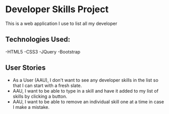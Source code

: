 # Developer Skills Project

This is a web application I use to list all my developer 

## Technologies Used:
-HTML5
-CSS3
-JQuery
-Bootstrap

## User Stories

- As a User (AAU), I don't want to see any developer skills in the list so that I can start with a fresh slate.
- AAU, I want to be able to type in a skill and have it added to my list of skills by clicking a button.
- AAU, I want to be able to remove an individual skill one at a time in case I make a mistake.
